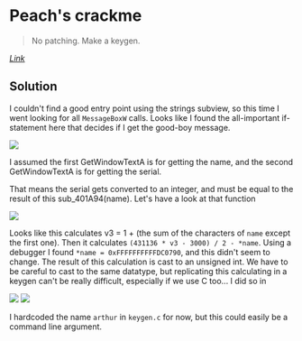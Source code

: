 # Peach's crackme

> No patching. Make a keygen.

*[Link](https://crackmes.one/crackme/60461cf833c5d42c3d016d66)*


## Solution

I couldn't find a good entry point using the strings subview, so this time I went looking for all `MessageBoxW` calls. Looks like I found the all-important if-statement here that decides if I get the good-boy message.

![](https://i.imgur.com/0VzbeqF.png)

I assumed the first GetWindowTextA is for getting the name, and the second GetWindowTextA is for getting the serial.

That means the serial gets converted to an integer, and must be equal to the result of  this sub_401A94(name). Let's have a look at that function

![](https://i.imgur.com/gecbzAP.png)

Looks like this calculates v3 = 1 + (the sum of the characters of `name` except the first one). Then it calculates `(431136 * v3 - 3000) / 2 - *name`. Using a debugger I found `*name = 0xFFFFFFFFFFDC0790`, and this didn't seem to change. The result of this calculation is cast to an unsigned int. We have to be careful to cast to the same datatype, but replicating this calculating in a keygen can't be really difficult, especially if we use C too... I did so in 

![](https://i.imgur.com/ue4E7OQ.png)
![](https://i.imgur.com/u57S5IY.png)

I hardcoded the name `arthur` in `keygen.c` for now, but this could easily be a command line argument.